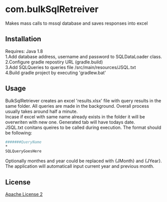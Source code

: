 # com.bulkSqlRetreiver
Makes mass calls to mssql database and saves responses into excel
## Installation
Requires: Java 1.8  
1.Add database address, username and password to SQLDataLoader class.   
2.Configure gradle repostiry URL (gradle.build)  
3.Add SQLQueries to queries file /src/main/resources/JSQL.txt   
4.Build gradle project by executing 'gradlew.bat'
## Usage
BulkSqlRetriever creates an excel 'results.xlsx' file with query results in the same folder. All queries are made in the background. Overall process usually takes around half a minute.  
Incase if excel with same name already exists in the folder it will be overwriten with new one. Generated tab will have todays date.  
JSQL.txt conitans queires to be called during execution. The format should be following:  
```bash
#######QueryName
*
SQLQueryGoesHere
```
Optionally monthes and year could be replaced with {JMonth} and {JYear}. The application will automaticall input current year and previous month.
## License
[Apache License 2](https://www.apache.org/licenses/LICENSE-2.0)
